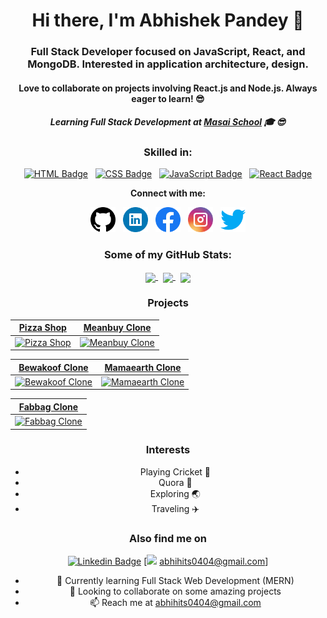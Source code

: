 
<div align="center">

# Hi there, I'm Abhishek Pandey :wave:

### Full Stack Developer focused on JavaScript, React, and MongoDB. Interested in application architecture, design.
#### Love to collaborate on projects involving React.js and Node.js. Always eager to learn! :sunglasses:

##### Learning Full Stack Development at [Masai School](https://masaischool.com) :mortar_board: :sunglasses:

### **Skilled in:**
[![HTML Badge](https://img.shields.io/badge/HTML-orange?style=for-the-badge&labelColor=black&logo=html5&logoColor=orange)](#) &nbsp; [![CSS Badge](https://img.shields.io/badge/CSS-blue?style=for-the-badge&labelColor=black&logo=css3&logoColor=blue)](#) &nbsp; [![JavaScript Badge](https://img.shields.io/badge/-JavaScript-F0DB4F?style=for-the-badge&labelColor=black&logo=javascript&logoColor=F0DB4F)](#) &nbsp; [![React Badge](https://img.shields.io/badge/-React-61DBFB?style=for-the-badge&labelColor=black&logo=react&logoColor=61DBFB)](#)

**Connect with me:**

[<img src='https://raw.githubusercontent.com/surajahirwar/Suraj_Ahirwar/main/github.png' alt='github' height='40'>](https://github.com/abhi72181) &nbsp; [<img src='https://raw.githubusercontent.com/surajahirwar/Suraj_Ahirwar/main/linkedin.png' alt='linkedin' height='40'>](https://www.linkedin.com/in/abhishek-rishikant-pandey/) &nbsp; [<img src='https://raw.githubusercontent.com/surajahirwar/Suraj_Ahirwar/main/facebook-logo-2019.png' alt='facebook' height='40'>](https://www.facebook.com/profile.php?id=100002983253911) &nbsp; [<img src='https://raw.githubusercontent.com/surajahirwar/Suraj_Ahirwar/main/instagram.png' alt='instagram' height='40'>](https://www.instagram.com/abhi_hits/) &nbsp; [<img src='https://github.com/surajahirwar/Suraj_Ahirwar/blob/main/twitter.png?raw=true' alt='twitter' height='40'>](https://twitter.com/AbhiPan27650013)

### **Some of my GitHub Stats:**

<a href="#">
  <img align="center" src="https://github-readme-stats.vercel.app/api?username=abhi72181&show_icons=true&theme=radical" />
</a> &nbsp; <a href="#">
  <img align="center" src="https://github-readme-stats.vercel.app/api/top-langs/?username=abhi72181&show_icons=true&theme=radical" />
</a> &nbsp; <a href="#">
  <img align="center" src="https://activity-graph.herokuapp.com/graph?username=abhi72181&theme=rogue" height="400" />
</a>

### **Projects**

| [Pizza Shop](https://github.com/abhi72181/pizza-shop) | [Meanbuy Clone](https://github.com/abhi72181/meanbuy_clone) |
| :----------------------------------------------------: | :--------------------------------------------------------: |
| [![Pizza Shop](https://github-readme-stats.vercel.app/api/pin/?username=abhi72181&repo=pizza-shop)](https://github.com/abhi72181/pizza-shop) | [![Meanbuy Clone](https://github-readme-stats.vercel.app/api/pin/?username=abhi72181&repo=meanbuy_clone)](https://github.com/abhi72181/meanbuy_clone) |

| [Bewakoof Clone](https://github.com/abhi72181/Bewakoof_clone) | [Mamaearth Clone](https://github.com/abhi72181/mamaearth-clone) |
| :------------------------------------------------------------: | :----------------------------------------------------------: |
| [![Bewakoof Clone](https://github-readme-stats.vercel.app/api/pin/?username=abhi72181&repo=Bewakoof_clone)](https://github.com/abhi72181/Bewakoof_clone) | [![Mamaearth Clone](https://github-readme-stats.vercel.app/api/pin/?username=abhi72181&repo=mamaearth-clone)](https://github.com/abhi72181/mamaearth-clone) |

| [Fabbag Clone](https://github.com/abhi72181/fabbag-clone) |
| :--------------------------------------------------------: |
| [![Fabbag Clone](https://github-readme-stats.vercel.app/api/pin/?username=abhi72181&repo=fabbag-clone)](https://github.com/abhi72181/fabbag-clone) |

### **Interests**

- Playing Cricket 🏏
- Quora :iphone:
- Exploring :earth_asia:
- Traveling :airplane:

### **Also find me on**

[![Linkedin Badge](https://img.shields.io/badge/-LinkedIn-0e76a8?style=flat-square&logo=Linkedin&logoColor=white)](https://www.linkedin.com/in/abhishek-rishikant-pandey/) [<img src="https://icon-library.com/images/small-email-icon/small-email-icon-11.jpg" width="25px"> abhihits0404@gmail.com]

- :seedling: Currently learning Full Stack Web Development (MERN)
- :dancers: Looking to collaborate on some amazing projects
- :mailbox: Reach me at abhihits0404@gmail.com

</div>


  


